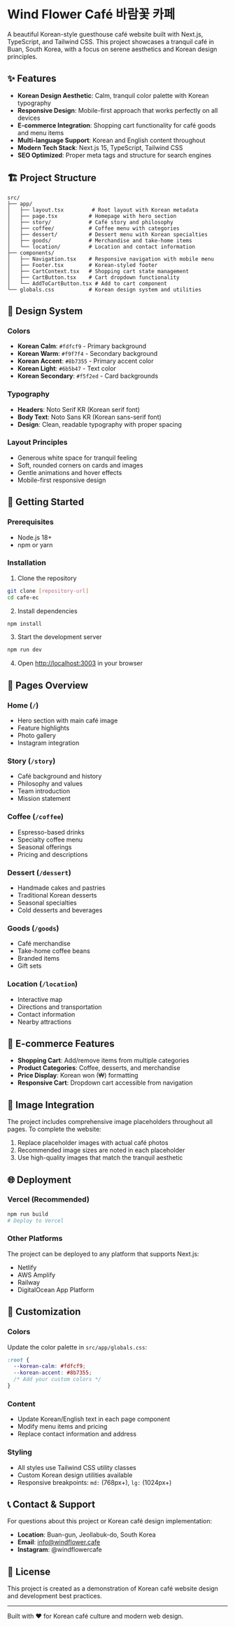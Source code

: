 # Wind Flower Café 바람꽃 카페

A beautiful Korean-style guesthouse café website built with Next.js, TypeScript, and Tailwind CSS. This project showcases a tranquil café in Buan, South Korea, with a focus on serene aesthetics and Korean design principles.

## ✨ Features

- **Korean Design Aesthetic**: Calm, tranquil color palette with Korean typography
- **Responsive Design**: Mobile-first approach that works perfectly on all devices
- **E-commerce Integration**: Shopping cart functionality for café goods and menu items
- **Multi-language Support**: Korean and English content throughout
- **Modern Tech Stack**: Next.js 15, TypeScript, Tailwind CSS
- **SEO Optimized**: Proper meta tags and structure for search engines

## 🏗️ Project Structure

```
src/
├── app/
│   ├── layout.tsx         # Root layout with Korean metadata
│   ├── page.tsx          # Homepage with hero section
│   ├── story/            # Café story and philosophy
│   ├── coffee/           # Coffee menu with categories
│   ├── dessert/          # Dessert menu with Korean specialties
│   ├── goods/            # Merchandise and take-home items
│   └── location/         # Location and contact information
├── components/
│   ├── Navigation.tsx    # Responsive navigation with mobile menu
│   ├── Footer.tsx        # Korean-styled footer
│   ├── CartContext.tsx   # Shopping cart state management
│   ├── CartButton.tsx    # Cart dropdown functionality
│   └── AddToCartButton.tsx # Add to cart component
└── globals.css           # Korean design system and utilities
```

## 🎨 Design System

### Colors
- **Korean Calm**: `#fdfcf9` - Primary background
- **Korean Warm**: `#f9f7f4` - Secondary background  
- **Korean Accent**: `#8b7355` - Primary accent color
- **Korean Light**: `#6b5b47` - Text color
- **Korean Secondary**: `#f5f2ed` - Card backgrounds

### Typography
- **Headers**: Noto Serif KR (Korean serif font)
- **Body Text**: Noto Sans KR (Korean sans-serif font)
- **Design**: Clean, readable typography with proper spacing

### Layout Principles
- Generous white space for tranquil feeling
- Soft, rounded corners on cards and images
- Gentle animations and hover effects
- Mobile-first responsive design

## 🚀 Getting Started

### Prerequisites
- Node.js 18+ 
- npm or yarn

### Installation

1. Clone the repository
```bash
git clone [repository-url]
cd cafe-ec
```

2. Install dependencies
```bash
npm install
```

3. Start the development server
```bash
npm run dev
```

4. Open [http://localhost:3003](http://localhost:3003) in your browser

## 📱 Pages Overview

### Home (`/`)
- Hero section with main café image
- Feature highlights 
- Photo gallery
- Instagram integration

### Story (`/story`)
- Café background and history
- Philosophy and values
- Team introduction
- Mission statement

### Coffee (`/coffee`)
- Espresso-based drinks
- Specialty coffee menu
- Seasonal offerings
- Pricing and descriptions

### Dessert (`/dessert`)
- Handmade cakes and pastries
- Traditional Korean desserts
- Seasonal specialties
- Cold desserts and beverages

### Goods (`/goods`)
- Café merchandise
- Take-home coffee beans
- Branded items
- Gift sets

### Location (`/location`)
- Interactive map
- Directions and transportation
- Contact information
- Nearby attractions

## 🛒 E-commerce Features

- **Shopping Cart**: Add/remove items from multiple categories
- **Product Categories**: Coffee, desserts, and merchandise
- **Price Display**: Korean won (₩) formatting
- **Responsive Cart**: Dropdown cart accessible from navigation

## 📸 Image Integration

The project includes comprehensive image placeholders throughout all pages. To complete the website:

1. Replace placeholder images with actual café photos
2. Recommended image sizes are noted in each placeholder
3. Use high-quality images that match the tranquil aesthetic

## 🌐 Deployment

### Vercel (Recommended)
```bash
npm run build
# Deploy to Vercel
```

### Other Platforms
The project can be deployed to any platform that supports Next.js:
- Netlify
- AWS Amplify  
- Railway
- DigitalOcean App Platform

## 🔧 Customization

### Colors
Update the color palette in `src/app/globals.css`:
```css
:root {
  --korean-calm: #fdfcf9;
  --korean-accent: #8b7355;
  /* Add your custom colors */
}
```

### Content
- Update Korean/English text in each page component
- Modify menu items and pricing
- Replace contact information and address

### Styling
- All styles use Tailwind CSS utility classes
- Custom Korean design utilities available
- Responsive breakpoints: `md:` (768px+), `lg:` (1024px+)

## 📞 Contact & Support

For questions about this project or Korean café design implementation:

- **Location**: Buan-gun, Jeollabuk-do, South Korea  
- **Email**: info@windflower.cafe
- **Instagram**: @windflowercafe

## 📄 License

This project is created as a demonstration of Korean café website design and development best practices.

---

Built with ❤️ for Korean café culture and modern web design.
